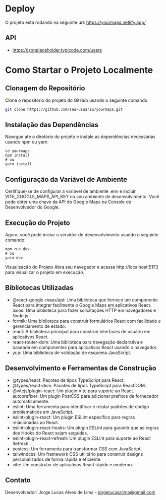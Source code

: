 # Deploy
O projeto está rodando na seguinte url: https://yourmaps.netlify.app/

## API
- https://jsonplaceholder.typicode.com/users


# Como Startar o Projeto Localmente

## Clonagem do Repositório
Clone o repositório do projeto do GitHub usando o seguinte comando:
```bash
git clone https://github.com/seu-usuario/yourmaps.git
```

## Instalação das Dependências
Navegue até o diretório do projeto e instale as dependências necessárias usando npm ou yarn:

```
cd yourmaps
npm install
# ou
yarn install
```

## Configuração da Variável de Ambiente
Certifique-se de configurar a variável de ambiente .env e incluir VITE_GOOGLE_MAPS_API_KEY no seu ambiente de desenvolvimento. Você pode obter uma chave da API do Google Maps na Console de Desenvolvedor do Google.

## Execução do Projeto
Agora, você pode iniciar o servidor de desenvolvimento usando o seguinte comando:
```
npm run dev
# ou
yarn dev
```
Visualização do Projeto
Abra seu navegador e acesse http://localhost:5173 para visualizar o projeto em execução.

## Bibliotecas Utilizadas
- @react-google-maps/api: Uma biblioteca que fornece um componente React para integrar facilmente o Google Maps em aplicativos React.
axios: Uma biblioteca para fazer solicitações HTTP em navegadores e Node.js.
- formik: Uma biblioteca para construir formulários React com facilidade e gerenciamento de estado.
- react: A biblioteca principal para construir interfaces de usuário em aplicativos React.
- react-router-dom: Uma biblioteca para navegação declarativa e baseada em componentes para aplicativos React usando o navegador.
- yup: Uma biblioteca de validação de esquema JavaScript.

## Desenvolvimento e Ferramentas de Construção
- @types/react: Pacotes de tipos TypeScript para React.
- @types/react-dom: Pacotes de tipos TypeScript para ReactDOM.
- @vitejs/plugin-react: Um plugin Vite para suporte ao React.
autoprefixer: Um plugin PostCSS para adicionar prefixos de fornecedor automaticamente.
- eslint: Uma ferramenta para identificar e relatar padrões de código problemáticos em JavaScript.
- eslint-plugin-react: Um plugin ESLint específico para regras relacionadas ao React.
- eslint-plugin-react-hooks: Um plugin ESLint para garantir que as regras dos Hooks do React sejam seguidas.
- eslint-plugin-react-refresh: Um plugin ESLint para suporte ao React Refresh.
- postcss: Um ferramenta para transformar CSS com JavaScript.
- tailwindcss: Um framework CSS utilitário para construir designs personalizados de forma rápida e eficiente.
- vite: Um construtor de aplicativos React rápido e moderno.

## Contato
Desenvolvedor: Jorge Lucas Alves de Lima - jorgelucasalima@gmail.com